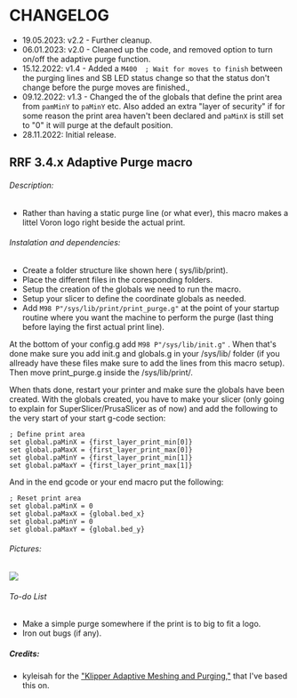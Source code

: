 # CHANGELOG
- 19.05.2023: v2.2 - Further cleanup.
- 06.01.2023: v2.0 - Cleaned up the code, and removed option to turn on/off the adaptive purge function.
- 15.12.2022: v1.4 - Added a `M400  ; Wait for moves to finish` between the purging lines and SB LED status change so that the status don't change before the purge moves are finished.,
- 09.12.2022: v1.3 - Changed the of the globals that define the print area from `pamMinY` to `paMinY` etc. Also added an extra "layer of security" if for some reason the print area haven't been declared and `paMinX`  is still set to "0" it will purge at the default position. 
- 28.11.2022: Initial release.

## RRF 3.4.x Adaptive Purge macro

###### Description:
- Rather than having a static purge line (or what ever), this macro makes a littel Voron logo right beside the actual print. 

###### Instalation and dependencies:
- Create a folder structure like shown here ( sys/lib/print).
- Place the different files in the coresponding folders.
- Setup the creation of the globals we need to run the macro.
- Setup your slicer to define the coordinate globals as needed.
- Add `M98 P"/sys/lib/print/print_purge.g"` at the point of your startup routine where you want the machine to perform the purge (last thing before laying the first actual print line). 

At the bottom of your config.g add `M98 P"/sys/lib/init.g"` . 
When that's done make sure you add init.g and globals.g in your /sys/lib/ folder (if you allready have these files make sure to add the lines from this macro setup).
Then move print_purge.g inside the /sys/lib/print/.

When thats done, restart your printer and make sure the globals have been created.
With the globals created, you have to make your slicer (only going to explain for SuperSlicer/PrusaSlicer as of now) and add the following to the very start of your start g-code section:
```
; Define print area
set global.paMinX = {first_layer_print_min[0]}
set global.paMaxX = {first_layer_print_max[0]}
set global.paMinY = {first_layer_print_min[1]}
set global.paMaxY = {first_layer_print_max[1]}
```

And in the end gcode or your end macro put the following:
```
; Reset print area
set global.paMinX = 0
set global.paMaxX = {global.bed_x}
set global.paMinY = 0
set global.paMaxY = {global.bed_y}
```

###### Pictures:
![](./pics/1.png)

###### To-do List
- Make a simple purge somewhere if the print is to big to fit a logo.
- Iron out bugs (if any).

##### Credits:
- kyleisah for the ["Klipper Adaptive Meshing and Purging,"](https://github.com/kyleisah/Klipper-Adaptive-Meshing-Purging) that I've based this on.
